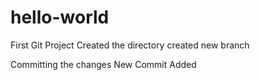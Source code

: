 # hello-world
First Git Project
Created the directory
created new branch

Committing the changes
New Commit Added
